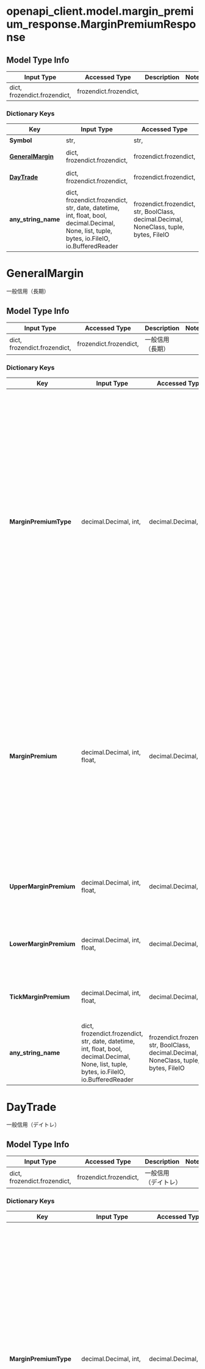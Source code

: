 # openapi_client.model.margin_premium_response.MarginPremiumResponse

## Model Type Info
Input Type | Accessed Type | Description | Notes
------------ | ------------- | ------------- | -------------
dict, frozendict.frozendict,  | frozendict.frozendict,  |  | 

### Dictionary Keys
Key | Input Type | Accessed Type | Description | Notes
------------ | ------------- | ------------- | ------------- | -------------
**Symbol** | str,  | str,  | 銘柄コード | [optional] 
**[GeneralMargin](#GeneralMargin)** | dict, frozendict.frozendict,  | frozendict.frozendict,  | 一般信用（長期） | [optional] 
**[DayTrade](#DayTrade)** | dict, frozendict.frozendict,  | frozendict.frozendict,  | 一般信用（デイトレ） | [optional] 
**any_string_name** | dict, frozendict.frozendict, str, date, datetime, int, float, bool, decimal.Decimal, None, list, tuple, bytes, io.FileIO, io.BufferedReader | frozendict.frozendict, str, BoolClass, decimal.Decimal, NoneClass, tuple, bytes, FileIO | any string name can be used but the value must be the correct type | [optional]

# GeneralMargin

一般信用（長期）

## Model Type Info
Input Type | Accessed Type | Description | Notes
------------ | ------------- | ------------- | -------------
dict, frozendict.frozendict,  | frozendict.frozendict,  | 一般信用（長期） | 

### Dictionary Keys
Key | Input Type | Accessed Type | Description | Notes
------------ | ------------- | ------------- | ------------- | -------------
**MarginPremiumType** | decimal.Decimal, int,  | decimal.Decimal,  | プレミアム料入力区分 &lt;table&gt;   &lt;thead&gt;       &lt;tr&gt;           &lt;th&gt;定義値&lt;/th&gt;           &lt;th&gt;説明&lt;/th&gt;       &lt;/tr&gt;   &lt;/thead&gt;   &lt;tbody&gt;       &lt;tr&gt;           &lt;td&gt;null&lt;/td&gt;           &lt;td&gt;一般信用（長期）非対応銘柄&lt;/td&gt;       &lt;/tr&gt;       &lt;tr&gt;           &lt;td&gt;0&lt;/td&gt;           &lt;td&gt;プレミアム料がない銘柄&lt;/td&gt;       &lt;/tr&gt;       &lt;tr&gt;           &lt;td&gt;1&lt;/td&gt;           &lt;td&gt;プレミアム料が固定の銘柄&lt;/td&gt;       &lt;/tr&gt;       &lt;tr&gt;           &lt;td&gt;2&lt;/td&gt;           &lt;td&gt;プレミアム料が入札で決定する銘柄&lt;/td&gt;       &lt;/tr&gt;   &lt;/tbody&gt; &lt;/table&gt; | [optional] value must be a 32 bit integer
**MarginPremium** | decimal.Decimal, int, float,  | decimal.Decimal,  | 確定プレミアム料&lt;br&gt; ※入札銘柄の場合、入札受付中は随時更新します。受付時間外は、確定したプレミアム料を返します。&lt;br&gt; ※非入札銘柄の場合、常に固定値を返します。&lt;br&gt; ※信用取引不可の場合、nullを返します。&lt;br&gt; ※19:30~翌営業日のプレミアム料になります。 | [optional] value must be a 64 bit float
**UpperMarginPremium** | decimal.Decimal, int, float,  | decimal.Decimal,  | 上限プレミアム料&lt;br&gt; ※プレミアム料がない場合は、nullを返します。 | [optional] value must be a 64 bit float
**LowerMarginPremium** | decimal.Decimal, int, float,  | decimal.Decimal,  | 下限プレミアム料&lt;br&gt; ※プレミアム料がない場合は、nullを返します。 | [optional] value must be a 64 bit float
**TickMarginPremium** | decimal.Decimal, int, float,  | decimal.Decimal,  | プレミアム料刻値&lt;br&gt; ※入札可能銘柄以外は、nullを返します。 | [optional] value must be a 64 bit float
**any_string_name** | dict, frozendict.frozendict, str, date, datetime, int, float, bool, decimal.Decimal, None, list, tuple, bytes, io.FileIO, io.BufferedReader | frozendict.frozendict, str, BoolClass, decimal.Decimal, NoneClass, tuple, bytes, FileIO | any string name can be used but the value must be the correct type | [optional]

# DayTrade

一般信用（デイトレ）

## Model Type Info
Input Type | Accessed Type | Description | Notes
------------ | ------------- | ------------- | -------------
dict, frozendict.frozendict,  | frozendict.frozendict,  | 一般信用（デイトレ） | 

### Dictionary Keys
Key | Input Type | Accessed Type | Description | Notes
------------ | ------------- | ------------- | ------------- | -------------
**MarginPremiumType** | decimal.Decimal, int,  | decimal.Decimal,  | プレミアム料入力区分 &lt;table&gt;   &lt;thead&gt;       &lt;tr&gt;           &lt;th&gt;定義値&lt;/th&gt;           &lt;th&gt;説明&lt;/th&gt;       &lt;/tr&gt;   &lt;/thead&gt;   &lt;tbody&gt;       &lt;tr&gt;           &lt;td&gt;null&lt;/td&gt;           &lt;td&gt;一般信用（デイトレ）非対応銘柄&lt;/td&gt;       &lt;/tr&gt;       &lt;tr&gt;           &lt;td&gt;0&lt;/td&gt;           &lt;td&gt;プレミアム料がない銘柄&lt;/td&gt;       &lt;/tr&gt;       &lt;tr&gt;           &lt;td&gt;1&lt;/td&gt;           &lt;td&gt;プレミアム料が固定の銘柄&lt;/td&gt;       &lt;/tr&gt;       &lt;tr&gt;           &lt;td&gt;2&lt;/td&gt;           &lt;td&gt;プレミアム料が入札で決定する銘柄&lt;/td&gt;       &lt;/tr&gt;   &lt;/tbody&gt; &lt;/table&gt; | [optional] value must be a 32 bit integer
**MarginPremium** | decimal.Decimal, int, float,  | decimal.Decimal,  | 確定プレミアム料&lt;br&gt; ※入札銘柄の場合、入札受付中は随時更新します。受付時間外は、確定したプレミアム料を返します。&lt;br&gt; ※非入札銘柄の場合、常に固定値を返します。&lt;br&gt; ※信用取引不可の場合、nullを返します。&lt;br&gt; ※19:30~翌営業日のプレミアム料になります。 | [optional] value must be a 64 bit float
**UpperMarginPremium** | decimal.Decimal, int, float,  | decimal.Decimal,  | 上限プレミアム料&lt;br&gt; ※プレミアム料がない場合は、nullを返します。 | [optional] value must be a 64 bit float
**LowerMarginPremium** | decimal.Decimal, int, float,  | decimal.Decimal,  | 下限プレミアム料&lt;br&gt; ※プレミアム料がない場合は、nullを返します。 | [optional] value must be a 64 bit float
**TickMarginPremium** | decimal.Decimal, int, float,  | decimal.Decimal,  | プレミアム料刻値&lt;br&gt; ※入札可能銘柄以外は、nullを返します。 | [optional] value must be a 64 bit float
**any_string_name** | dict, frozendict.frozendict, str, date, datetime, int, float, bool, decimal.Decimal, None, list, tuple, bytes, io.FileIO, io.BufferedReader | frozendict.frozendict, str, BoolClass, decimal.Decimal, NoneClass, tuple, bytes, FileIO | any string name can be used but the value must be the correct type | [optional]

[[Back to Model list]](../../README.md#documentation-for-models) [[Back to API list]](../../README.md#documentation-for-api-endpoints) [[Back to README]](../../README.md)

